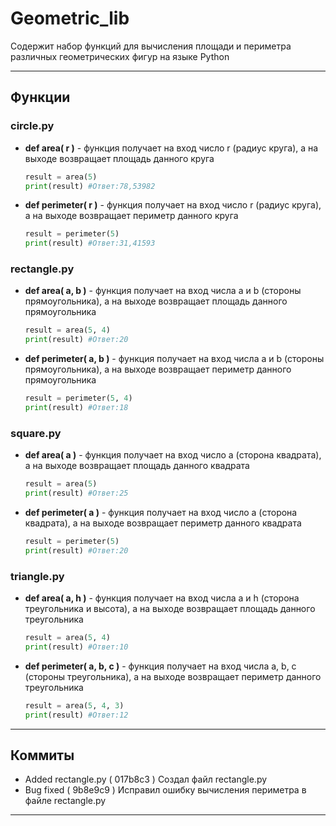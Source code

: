 # Geometric_lib 
Содержит набор функций для вычисления площади и периметра различных геометрических фигур на языке Python
** **
## Функции
### circle.py
- **def  area( r )** - функция получает на вход число r (радиус круга), а на выходе возвращает площадь данного круга
  ```python
  result = area(5)
  print(result) #Ответ:78,53982
  ```
- **def  perimeter( r )** - функция получает на вход число r (радиус круга), а на выходе возвращает периметр данного круга
  ```python
  result = perimeter(5)
  print(result) #Ответ:31,41593
  ```
### rectangle.py
- **def  area( a, b )** - функция получает на вход числa a и b (стороны прямоугольника), а на выходе возвращает площадь данного прямоугольника
  ```python
  result = area(5, 4)
  print(result) #Ответ:20
  ```
- **def  perimeter( a, b )** - функция получает на вход числa a и b (стороны прямоугольника), а на выходе возвращает периметр данного прямоугольника
  ```python
  result = perimeter(5, 4)
  print(result) #Ответ:18
  ```
### square.py
- **def  area( a )** - функция получает на вход число a (сторона квадрата), а на выходе возвращает площадь данного квадрата
  ```python
  result = area(5)
  print(result) #Ответ:25
  ```
- **def  perimeter( a )** - функция получает на вход число a (сторона квадрата), а на выходе возвращает периметр данного квадрата
  ```python
  result = perimeter(5)
  print(result) #Ответ:20
  ```
### triangle.py
- **def  area( a, h )** - функция получает на вход числa a и h (сторона треугольника и высота), а на выходе возвращает площадь данного треугольника
  ```python
  result = area(5, 4)
  print(result) #Ответ:10
  ```
- **def  perimeter( a, b, c )** - функция получает на вход числа a, b, c (стороны треугольника), а на выходе возвращает периметр данного треугольника
  ```python
  result = area(5, 4, 3)
  print(result) #Ответ:12
  ```
** **
## Коммиты
- Added rectangle.py ( 017b8c3 )
    Создал файл rectangle.py
- Bug fixed ( 9b8e9c9 )
    Исправил ошибку вычисления периметра в файле rectangle.py
** ** 
